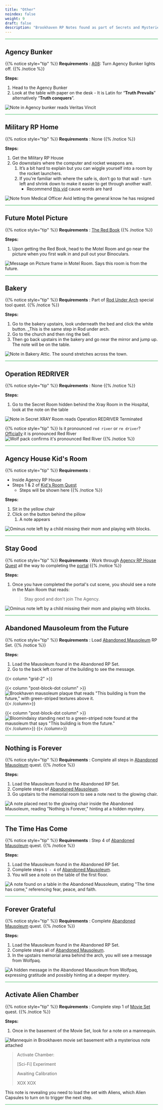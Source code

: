 ```yaml
---
title: "Other"
noindex: false
weight: 9
draft: false
description: "Brookhaven RP Notes found as part of Secrets and Mysteries. These Notes are not signed or only one note from the signer to appear. Picture of note provided."
---
```



<hr style="background-color: #28b44c" size=8>

## Agency Bunker

{{% notice style="tip" %}}
**Requirements** : [A08](/casebook/light_panel/#a08): Turn Agency Bunker lights off.
{{% /notice %}}

**Steps:**

1. Head to the Agency Bunker
2. Look at the table with paper on the desk - It is Latin for “**Truth Prevails**” alternatively “**Truth conquers**”.

![Note in Agency bunker reads Veritas Vincit](/images/bh/other_agency_bunker_note.jpg) 

<hr style="background-color: #28b44c" size=8>

## Military RP Home

{{% notice style="tip" %}}
**Requirements** : None
{{% /notice %}}

**Steps:**

1. Get the Military RP House
2. Go downstairs where the computer and rocket weapons are.
	1. It’s a bit hard to explain but you can wiggle yourself into a room by the rocket launchers.
	2. If you're familiar with where the safe is, don’t go to that wall - turn left and shrink down to make it easier to get through another wall!. 
		- Recommend [this vid](https://www.youtube.com/watch?v=IVYdl_jo6jg&t) cause words are hard

![Note from Medical Officer Avid letting the general know he has resigned](/images/bh/other_military_rp_note.png) 

<hr style="background-color: #28b44c" size=8>

## Future Motel Picture

{{% notice style="tip" %}}
**Requirements** : [The Red Book](/lore/special_tools/the_red_book)
{{% /notice %}}

**Steps:**

1. Upon getting the Red Book, head to the Motel Room and go near the picture when you first walk in and pull out your Binoculars.

![Message on Picture frame in Motel Room. Says this room is from the future.](/images/bh/other_future_hotel_picture_frame_note.jpg) 

<hr style="background-color: #28b44c" size=8>

## Bakery

{{% notice style="tip" %}}
**Requirements** : Part of [Rod Under Arch](/lore/special_tools/rod_under_arch) special tool quest.
{{% /notice %}}

**Steps:**

1. Go to the bakery upstairs, look underneath the bed and click the white button. _This is the same step in Rod under arch. 
2. Go to the church and then ring the bell. 
3. Then go back upstairs in the bakery and go near the mirror and jump up. The note will be on the table. 

![Note in Bakery Attic. The sound stretches across the town.](/images/bh/other_bakery_note.jpg) 

<hr style="background-color: #28b44c" size=8>

## Operation REDRIVER

{{% notice style="tip" %}}
**Requirements** : None
{{% /notice %}}

**Steps:**

1. Go to the Secret Room hidden behind the Xray Room in the Hospital, look at the note on the table

![Note in Secret XRAY Room reads Operation REDRIVER Terminated](/images/bh/operation_red_river_note.jpg) 

{{% notice style="tip" %}}
Is it pronounced `red river` or `re driver`?
[Officially](https://discord.com/channels/482308357248647177/870010373976236052/1105193056317218856) it is pronounced Red River
![Wolf pack confirms it's pronounced Red River](/images/bh/wolf_confirmed_red_river.jpg)
{{% /notice %}}

<hr style="background-color: #28b44c" size=8>

## Agency House Kid's Room

{{% notice style="tip" %}}
**Requirements** : 
- Inside Agency RP House
- Steps 1 & 2 of [Kid's Room Quest](lore/quests/agency_coffin_portal/kids_room/#steps)
	- Steps will be shown here
{{% /notice %}}

**Steps:**

1. Sit in the yellow chair
1. Click on the button behind the pillow
	1. A note appears

![Ominus note left by a child missing their mom and playing with blocks.](/images/agency_coffin_portal_quest/kids_room_note_from_child_croped.png)

<hr style="background-color: #28b44c" size=8>

## Stay Good

{{% notice style="tip" %}}
**Requirements** : Work through [Agency RP House Quest](/lore/quests/agency_coffin_portal/getting_started/) all the way to completing the [portal](/lore/quests/agency_coffin_portal/portal/)
{{% /notice %}}

**Steps:**

1. Once you have completed the portal's cut scene, you should see a note in the Main Room that reads: 
	> Stay good and don't join The Agency.

![Ominus note left by a child missing their mom and playing with blocks.](/images/agency_coffin_portal_quest/agency_dungeon_final_message_stay_good.webp?height=200px)

<hr style="background-color: #28b44c" size=8>

## Abandoned Mausoleum from the Future

{{% notice style="tip" %}}
**Requirements** : Load [Abandoned Mausoleum](/lore/quests/abandoned_mausoleum/) RP Set.
{{% /notice %}}

**Steps:**
1. Load the Mausoleum found in the Abandoned RP Set. 
2. Go to the back left corner of the building to see the message.


{{< column "grid-2" >}}

{{< column "post-block-dot column" >}}
![Brookhaven mausoleum plaque that reads "This building is from the future," with green-striped textures above it.](/images/abandoned_mausoleum/mausoleum_building_in_the_future.png?width=200px) 
{{< /column>}}

{{< column "post-block-dot column" >}}
![Bloomindaisy standing next to a green-striped note found at the mausoleum that says "This building is from the future."](/images/abandoned_mausoleum/mausoleum_building_in_the_future_close_up.png?width=200px) 
{{< /column>}}
{{< /column>}}

<hr style="background-color: #28b44c" size=8>

## Nothing is Forever

{{% notice style="tip" %}}
**Requirements** : Complete all steps in [Abandoned Mausoleum](/lore/quests/abandoned_mausoleum/) quest.
{{% /notice %}}

**Steps:**
1. Load the Mausoleum found in the Abandoned RP Set. 
2. Complete steps of [Abandoned Mausoleum](/lore/quests/abandoned_mausoleum/).
3. Go upstairs to the memorial room to see a note next to the glowing chair.

![A note placed next to the glowing chair inside the Abandoned Mausoleum, reading "Nothing is Forever," hinting at a hidden mystery.](/images/abandoned_mausoleum/mausoleum_note_by_glowing_chair.webp?width=200px) 



<hr style="background-color: #28b44c" size=8>

## The Time Has Come

{{% notice style="tip" %}}
**Requirements** : Step 4 of [Abandoned Mausoleum](/lore/quests/abandoned_mausoleum/) quest.
{{% /notice %}}

**Steps:**
1. Load the Mausoleum found in the Abandoned RP Set. 
2. Complete steps `1 - 4` of [Abandoned Mausoleum](/lore/quests/abandoned_mausoleum/).
3. You will see a note on the table of the first floor.

![A note found on a table in the Abandoned Mausoleum, stating "The time has come," referencing fear, peace, and faith.](/images/abandoned_mausoleum/mausoleum_note_on_table.webp?width=200px) 



<hr style="background-color: #28b44c" size=8>

## Forever Grateful

{{% notice style="tip" %}}
**Requirements** : Complete [Abandoned Mausoleum](/lore/quests/abandoned_mausoleum/) quest.
{{% /notice %}}

**Steps:**
1. Load the Mausoleum found in the Abandoned RP Set. 
2. Complete steps all of [Abandoned Mausoleum](/lore/quests/abandoned_mausoleum/).
3. In the upstairs memorial area behind the arch, you will see a message from Wolfpaq.

![A hidden message in the Abandoned Mausoleum from Wolfpaq, expressing gratitude and possibly hinting at a deeper mystery.](/images/abandoned_mausoleum/mausoleum_wolfpaq_note.png?width=600px) 



<hr style="background-color: #28b44c" size=8>

## Activate Alien Chamber

{{% notice style="tip" %}}
**Requirements** : Complete step 1 of [Movie Set](/lore/quests/movie_set_mystery/#1-get-the-red-key-card-) quest.
{{% /notice %}}

**Steps:**
1. Once in the basement of the Movie Set, look for a note on a mannequin.

![Mannequin in Brookhaven movie set basement with a mysterious note attached](/images/bh/movie_set_mystery_note_in_basement_on_mannequin.webp?width=600px) 

> Activate Chamber:
>
>[Sci-Fi] Experiment
> 
> Awaiting Calibration
>
> XOX XOX

This note is revealing you need to load the set with Aliens, which Alien Capsules to turn on to trigger the next step. 



<hr style="background-color: #28b44c" size=8>